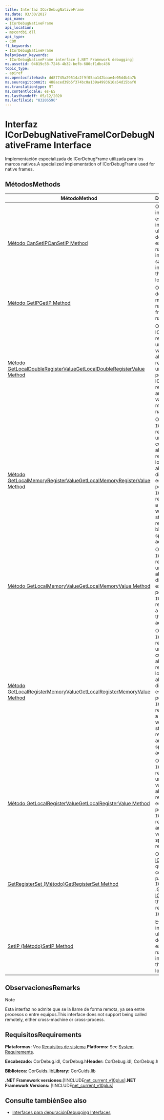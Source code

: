 ```yaml
---
title: Interfaz ICorDebugNativeFrame
ms.date: 03/30/2017
api_name:
- ICorDebugNativeFrame
api_location:
- mscordbi.dll
api_type:
- COM
f1_keywords:
- ICorDebugNativeFrame
helpviewer_keywords:
- ICorDebugNativeFrame interface [.NET Framework debugging]
ms.assetid: 04819c58-7246-4b32-befb-680cf1dbc436
topic_type:
- apiref
ms.openlocfilehash: dd87745a29514a2f9f05aa142baae4e05d4b4a7b
ms.sourcegitcommit: 488aced39b5f374bc0a139a4993616a54d15baf0
ms.translationtype: MT
ms.contentlocale: es-ES
ms.lasthandoff: 05/12/2020
ms.locfileid: "83206596"
---
```

# <a name="icordebugnativeframe-interface"></a><span data-ttu-id="82dbc-102">Interfaz ICorDebugNativeFrame</span><span class="sxs-lookup"><span data-stu-id="82dbc-102">ICorDebugNativeFrame Interface</span></span>

<span data-ttu-id="82dbc-103">Implementación especializada de ICorDebugFrame utilizada para los marcos nativos.</span><span class="sxs-lookup"><span data-stu-id="82dbc-103">A specialized implementation of ICorDebugFrame used for native frames.</span></span>  
  
## <a name="methods"></a><span data-ttu-id="82dbc-104">Métodos</span><span class="sxs-lookup"><span data-stu-id="82dbc-104">Methods</span></span>  
  
|<span data-ttu-id="82dbc-105">Método</span><span class="sxs-lookup"><span data-stu-id="82dbc-105">Method</span></span>|<span data-ttu-id="82dbc-106">Descripción</span><span class="sxs-lookup"><span data-stu-id="82dbc-106">Description</span></span>|  
|------------|-----------------|  
|[<span data-ttu-id="82dbc-107">Método CanSetIP</span><span class="sxs-lookup"><span data-stu-id="82dbc-107">CanSetIP Method</span></span>](icordebugnativeframe-cansetip-method.md)|<span data-ttu-id="82dbc-108">Obtiene un valor que indica si es seguro establecer el puntero de instrucción en la ubicación de desplazamiento especificada en código nativo.</span><span class="sxs-lookup"><span data-stu-id="82dbc-108">Gets a value that indicates whether it is safe to set the instruction pointer to the specified offset location in native code.</span></span>|  
|[<span data-ttu-id="82dbc-109">Método GetIP</span><span class="sxs-lookup"><span data-stu-id="82dbc-109">GetIP Method</span></span>](icordebugnativeframe-getip-method.md)|<span data-ttu-id="82dbc-110">Obtiene el desplazamiento del marco de pila en código nativo.</span><span class="sxs-lookup"><span data-stu-id="82dbc-110">Gets the stack frame's offset into native code.</span></span>|  
|[<span data-ttu-id="82dbc-111">Método GetLocalDoubleRegisterValue</span><span class="sxs-lookup"><span data-stu-id="82dbc-111">GetLocalDoubleRegisterValue Method</span></span>](icordebugnativeframe-getlocaldoubleregistervalue-method.md)|<span data-ttu-id="82dbc-112">Obtiene un puntero a un ICorDebugValue que representa el valor de un argumento o una variable local almacenados en dos registros de memoria de un marco nativo.</span><span class="sxs-lookup"><span data-stu-id="82dbc-112">Gets a pointer to an ICorDebugValue that represents the value of an argument or local variable stored in two memory registers of a native frame.</span></span>|  
|[<span data-ttu-id="82dbc-113">Método GetLocalMemoryRegisterValue</span><span class="sxs-lookup"><span data-stu-id="82dbc-113">GetLocalMemoryRegisterValue Method</span></span>](icordebugnativeframe-getlocalmemoryregistervalue-method.md)|<span data-ttu-id="82dbc-114">Obtiene un puntero a un `ICorDebugValue` que representa el valor de una variable local, cuyos bits bajos se almacenan en el registro especificado y los bits altos se almacenan en la dirección de memoria especificada.</span><span class="sxs-lookup"><span data-stu-id="82dbc-114">Gets a pointer to an `ICorDebugValue` that represents the value of a local variable, of which the low bits are stored in the specified register and the high bits are stored at the specified memory address.</span></span>|  
|[<span data-ttu-id="82dbc-115">Método GetLocalMemoryValue</span><span class="sxs-lookup"><span data-stu-id="82dbc-115">GetLocalMemoryValue Method</span></span>](icordebugnativeframe-getlocalmemoryvalue-method.md)|<span data-ttu-id="82dbc-116">Obtiene un puntero a un `ICorDebugValue` que representa el valor de una variable local almacenada en la dirección de memoria especificada.</span><span class="sxs-lookup"><span data-stu-id="82dbc-116">Gets a pointer to an `ICorDebugValue` that represents the value of a local variable stored at the specified memory address.</span></span>|  
|[<span data-ttu-id="82dbc-117">Método GetLocalRegisterMemoryValue</span><span class="sxs-lookup"><span data-stu-id="82dbc-117">GetLocalRegisterMemoryValue Method</span></span>](icordebugnativeframe-getlocalregistermemoryvalue-method.md)|<span data-ttu-id="82dbc-118">Obtiene un puntero a un `ICorDebugValue` que representa el valor de una variable local, cuyos bits altos se almacenan en el registro especificado y los bits bajos se almacenan en la dirección de memoria especificada.</span><span class="sxs-lookup"><span data-stu-id="82dbc-118">Gets a pointer to an `ICorDebugValue` that represents the value of a local variable, of which the high bits are stored in the specified register and the low bits are stored at the specified memory address</span></span>|  
|[<span data-ttu-id="82dbc-119">Método GetLocalRegisterValue</span><span class="sxs-lookup"><span data-stu-id="82dbc-119">GetLocalRegisterValue Method</span></span>](icordebugnativeframe-getlocalregistervalue-method.md)|<span data-ttu-id="82dbc-120">Obtiene un puntero a un `ICorDebugValue` que representa el valor de un argumento o una variable local almacenada en el registro nativo especificado.</span><span class="sxs-lookup"><span data-stu-id="82dbc-120">Gets a pointer to an `ICorDebugValue` that represents the value of an argument or a local variable stored in the specified native register.</span></span>|  
|[<span data-ttu-id="82dbc-121">GetRegisterSet (Método)</span><span class="sxs-lookup"><span data-stu-id="82dbc-121">GetRegisterSet Method</span></span>](icordebugnativeframe-getregisterset-method.md)|<span data-ttu-id="82dbc-122">Obtiene un puntero a un [ICorDebugRegisterSet](icordebugregisterset-interface.md) que representa el conjunto de registros para este `ICorDebugNativeFrame` .</span><span class="sxs-lookup"><span data-stu-id="82dbc-122">Gets a pointer to an [ICorDebugRegisterSet](icordebugregisterset-interface.md) that represents the register set for this `ICorDebugNativeFrame`.</span></span>|  
|[<span data-ttu-id="82dbc-123">SetIP (Método)</span><span class="sxs-lookup"><span data-stu-id="82dbc-123">SetIP Method</span></span>](icordebugnativeframe-setip-method.md)|<span data-ttu-id="82dbc-124">Establece el puntero de instrucción en la ubicación de desplazamiento especificada en código nativo.</span><span class="sxs-lookup"><span data-stu-id="82dbc-124">Sets the instruction pointer to the specified offset location in native code.</span></span>|  
  
## <a name="remarks"></a><span data-ttu-id="82dbc-125">Observaciones</span><span class="sxs-lookup"><span data-stu-id="82dbc-125">Remarks</span></span>  
  
> [!NOTE]
> <span data-ttu-id="82dbc-126">Esta interfaz no admite que se la llame de forma remota, ya sea entre procesos o entre equipos.</span><span class="sxs-lookup"><span data-stu-id="82dbc-126">This interface does not support being called remotely, either cross-machine or cross-process.</span></span>  
  
## <a name="requirements"></a><span data-ttu-id="82dbc-127">Requisitos</span><span class="sxs-lookup"><span data-stu-id="82dbc-127">Requirements</span></span>  
 <span data-ttu-id="82dbc-128">**Plataformas:** Vea [Requisitos de sistema](../../get-started/system-requirements.md).</span><span class="sxs-lookup"><span data-stu-id="82dbc-128">**Platforms:** See [System Requirements](../../get-started/system-requirements.md).</span></span>  
  
 <span data-ttu-id="82dbc-129">**Encabezado:** CorDebug.idl, CorDebug.h</span><span class="sxs-lookup"><span data-stu-id="82dbc-129">**Header:** CorDebug.idl, CorDebug.h</span></span>  
  
 <span data-ttu-id="82dbc-130">**Biblioteca:** CorGuids.lib</span><span class="sxs-lookup"><span data-stu-id="82dbc-130">**Library:** CorGuids.lib</span></span>  
  
 <span data-ttu-id="82dbc-131">**.NET Framework versiones:**[!INCLUDE[net_current_v10plus](../../../../includes/net-current-v10plus-md.md)]</span><span class="sxs-lookup"><span data-stu-id="82dbc-131">**.NET Framework Versions:** [!INCLUDE[net_current_v10plus](../../../../includes/net-current-v10plus-md.md)]</span></span>  
  
## <a name="see-also"></a><span data-ttu-id="82dbc-132">Consulte también</span><span class="sxs-lookup"><span data-stu-id="82dbc-132">See also</span></span>

- [<span data-ttu-id="82dbc-133">Interfaces para depuración</span><span class="sxs-lookup"><span data-stu-id="82dbc-133">Debugging Interfaces</span></span>](debugging-interfaces.md)
